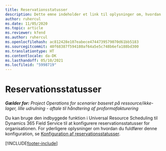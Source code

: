 ```yaml
---
title: Reservationsstatusser
description: Dette emne indeholder et link til oplysninger om, hvordan du konfigurerer reservationsstatusser i Project Operations.
author: ruhercul
ms.date: 11/05/2020
ms.topic: article
ms.reviewer: kfend
ms.author: ruhercul
ms.openlocfilehash: ac812428e107eabece4744739579070d61bb5183
ms.sourcegitcommit: 40f68387f594180af64a5e5c748b6efa188bd300
ms.translationtype: HT
ms.contentlocale: da-DK
ms.lasthandoff: 05/10/2021
ms.locfileid: "5998719"
---
```

# <a name="booking-statuses"></a>Reservationsstatusser

_**Gælder for:** Project Operations for scenarier baseret på ressource/ikke-lager, lille udrulning - aftale til håndtering af proformafakturering_

Du kan bruge den indbyggede funktion i Universal Resource Scheduling til Dynamics 365 Field Service til at konfigurere reservationsstatusser for organisationen. For yderligere oplysninger om hvordan du fuldfører denne konfiguration, se [Konfiguration af reservationsstatusser](/dynamics365/field-service/set-up-booking-statuses).


[!INCLUDE[footer-include](../includes/footer-banner.md)]